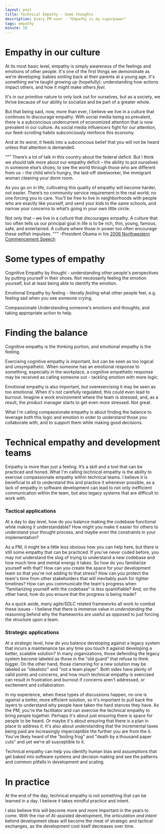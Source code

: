 ```yaml
---
layout: post
title: Technical Empathy - Some thoughts
description: Every PM ever - "Empathy is my superpower" 
tags: empathy
minute: 10
---
```


# Empathy in our culture
At its most basic level, empathy is simply awareness of the feelings and emotions of other people. It's one of the first things we demonstrate as we're developing: babies smiling back at their parents at a young age. It's something we're taught growing up (hopefully): understanding how actions impact others, and how it might make others _feel_. 

It's in our _primitive_ nature to only look out for ourselves, but as a society, we thrive because of our ability to socialize and be part of a greater whole. 

But that being said, now, more than ever, I believe we live in a culture that continues to discourage empathy. With social media being so prevalent, there is a subconcious undercurrent of economized attention that is now prevalent in our culture. As social media influencers fight for our attention, our feed-scrolling habits subconciously reinforce this economy. 

And at its worst, it feeds into a subconcious belief that you will not be heard unless that attention is demanded. 

"""
There’s a lot of talk in this country about the federal deficit.  But I think we should talk more about our empathy deficit – the ability to put ourselves in someone else’s shoes; to see the world through those who are different from us – the child who’s hungry, the laid-off steelworker, the immigrant woman cleaning your dorm room.

As you go on in life, cultivating this quality of empathy will become harder, not easier.  There’s no community service requirement in the real world; no one forcing you to care.  You’ll be free to live in neighborhoods with people who are exactly like yourself, and send your kids to the same schools, and narrow your concerns to what’s going in your own little circle. 

Not only that – we live in a culture that discourages empathy.  A culture that too often tells us our principal goal in life is to be rich, thin, young, famous, safe, and entertained.  A culture where those in power too often encourage these selfish impulses.
"""
-President Obama in his [2006 Northwestern Commencement Speech](https://www.youtube.com/watch?v=2MhMRYQ9Ez8)

# Some types of empathy

Cognitive 
Empathy by thought - understanding other people's perspectives by putting yourself in their shoes. Not necessarily feeling the emotion yourself, but at least being able to identify the emotion.

Emotional
Empathy by feeling - literally _feeling_ what other people feel, e.g. feeling sad when you see someone crying. 

Compassionate
Understanding someone's emotions and thoughts, and taking appropriate action to help. 

# Finding the balance

Cognitive empathy is the thinking portion, and emotional empathy is the feeling. 

Exercising cognitive empathy is important, but can be seen as too logical and unsympathetic. When someone has an emotional response to something, especially in the workplace, a cognitive empathetic response may be received as calling someone out - tackling emotion with more logic. 

Emotional empathy is also important, but overexercising it may be seen as too emotional. When it's not carefully regulated, this could even lead to burnout. Imagine a work environment where the team is stressed, and, as a result, the product manager starts to get even _more_ stressed. Not great. 

What I'm calling compassionate empathy is about finding the balance to leverage both this logic and emotion in order to understand those you collaborate with, and to support them while making good decisions. 

# Technical empathy and development teams

Empathy is more than just a feeling. It’s a skill and a tool that can be practiced and honed. What I'm calling _technical_ empathy is the ability to exercise compassionate empathy within technical teams. I believe it is beneficial to all to understand this and practice it whenever possible, as a lack of empathy in software development can lead to not only inefficient communication within the team, but also legacy systems that are difficult to work with. 

### Tactical applications

At a day to day level, how do you balance making the codebase functional while making it understandable? How might you make it easier for others to understand your thought process, and maybe even the constraints in your implementation? 

As a PM, it might be a little less obvious how you can help here, but there is still some empathy that can be practiced. If you've never coded before, you may not understand the slog of trying to understand a new codebase and how much time and mental energy it takes. So how do you familiarize yourself with that? How can you create the space for your development team so that you're not adding to that stress? How can you protect the team's time from other stakeholders that will inevitably push for tighter timelines? How can you communicate the team's progress when "familiarizing yourself with the codebase" is less quantifiable? And, on the other hand, how do you ensure that the progress is being made? 

As a quick aside, many agile/SDLC related frameworks all work to combat these issues - I believe that there is immense value in _understanding_ the reasoning behind why the frameworks are useful as opposed to just forcing the structure upon a team. 

### Strategic applications

At a strategic level, how do you balance developing against a legacy system that incurs a maintenance tax any time you touch it against developing a better, scalable solution? In many organizations, those defending the legacy system become labeled as those in the "old guard" that refuse to think bigger. On the other hand, those clamoring for a new solution may be labeled as "idealistic" and "not a team player". Both sides have plenty of valid points and concerns, and how much technical empathy is exercised can result in frustration and burnout if concerns aren't addressed, or excitement and collaboration.

In my experience, when these types of discussions happen, no one is _against_ a better, more efficient solution, so it's important to pull back the layers to understand why people have taken the hard stances they have. As the PM, you're the facilitator and can exercise the technical empathy to bring people together. Perhaps it's about just ensuring there is space for people to be heard. Or maybe it's about ensuring that there is a plan in place to address it. It's also about understanding that the incremental taxes being paid are increasingly imperceptible the further you are from the it. You've likely heard of the "boiling frog" and "death by a thousand paper cuts" and yet we're all susceptible to it. 

Technical empathy can help you identify human bias and assumptions that get baked into software systems and decision making and see the patterns and common pitfalls in development and scaling. 

# In practice
At the end of the day, technical empathy is not something that can be learned in a day. I believe it takes mindful practice and intent. 

I also believe this will become more and more important in the years to come. With the rise of AI-assisted development, the _articulation and intent_ behind development ideas will become the meat of strategic and tactical exchanges, as the development cost itself decreases over time. 